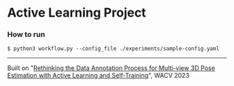# Active Learning Project

### How to run

`$ python3 workflow.py --config_file ./experiments/sample-config.yaml`

-------

Built on "[Rethinking the Data Annotation Process for Multi-view 3D Pose Estimation with Active Learning and Self-Training](https://github.com/facebookresearch/multi_view_active_learning)", WACV 2023

